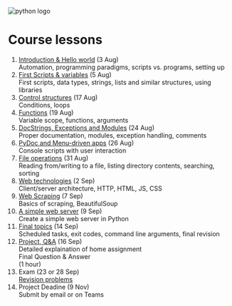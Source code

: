 <!--
Learning Outcomes
1. Explain an approach to programming to be able to solve common automation problems, and how scripting languages fit into this approach.
2. Use the scripting language to build desktop/console applications to automate common tasks.
3. Use the scripting language to execute external applications on the installed computer system as well as to schedule tasks to be run at specific intervals.
4. Build basic web applications for remote control of automated tasks.
-->

![python logo](https://www.python.org/static/community_logos/python-logo-master-v3-TM.png)

# Course lessons
1. [Introduction & Hello world](lessons/01.md) (3 Aug)  
Automation, programming paradigms, scripts vs. programs, setting up
1. [First Scripts & variables](lessons/02.md) (5 Aug)  
First scripts, data types, strings, lists and similar structures, using libraries
1. [Control structures](lessons/03.md) (17 Aug)  
Conditions, loops
1. [Functions](lessons/04.md) (19 Aug)  
Variable scope, functions, arguments
1. [DocStrings, Exceptions and Modules](lessons/05.md) (24 Aug)  
Proper documentation, modules, exception handling, comments
1. [PyDoc and Menu-driven apps](lessons/06.md) (26 Aug)  
Console scripts with user interaction
1. [File operations](lessons/07.md) (31 Aug)  
Reading from/writing to a file, listing directory contents, searching, sorting
1. [Web technologies](lessons/08.md) (2 Sep)  
Client/server architecture, HTTP, HTML, JS, CSS
1. [Web Scraping](lessons/09.md) (7 Sep)  
Basics of scraping, BeautifulSoup
1. [A simple web server](lessons/10.md) (9 Sep)  
Create a simple web server in Python
1. [Final topics](lessons/11.md) (14 Sep)  
Scheduled tasks, exit codes, command line arguments, final revision
1. [Project, Q&A](lessons/project.md) (16 Sep)  
Detailed explaination of home assignment  
Final Question & Answer  
(1 hour) 
1. Exam (23 or 28 Sep)  
[Revision problems](lessons/revision.md)
1. Project Deadine (9 Nov)  
Submit by email or on Teams

